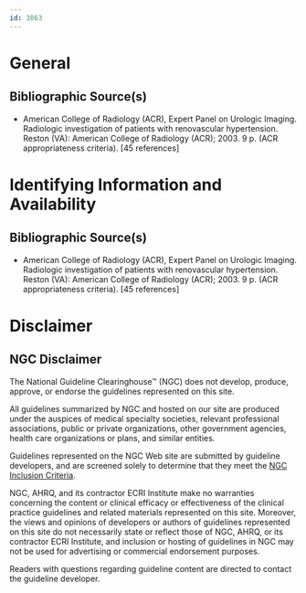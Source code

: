```yaml
---
id: 3863
---
```


# General

## Bibliographic Source(s)

- American College of Radiology (ACR), Expert Panel on Urologic Imaging. Radiologic investigation of patients with renovascular hypertension. Reston (VA): American College of Radiology (ACR); 2003. 9 p. (ACR appropriateness criteria). [45 references]

# Identifying Information and Availability

## Bibliographic Source(s)

- American College of Radiology (ACR), Expert Panel on Urologic Imaging. Radiologic investigation of patients with renovascular hypertension. Reston (VA): American College of Radiology (ACR); 2003. 9 p. (ACR appropriateness criteria). [45 references]

# Disclaimer

## NGC Disclaimer

The National Guideline Clearinghouse™ (NGC) does not develop, produce, approve, or endorse the guidelines represented on this site.

All guidelines summarized by NGC and hosted on our site are produced under the auspices of medical specialty societies, relevant professional associations, public or private organizations, other government agencies, health care organizations or plans, and similar entities.

Guidelines represented on the NGC Web site are submitted by guideline developers, and are screened solely to determine that they meet the [NGC Inclusion Criteria](/help-and-about/summaries/inclusion-criteria).

NGC, AHRQ, and its contractor ECRI Institute make no warranties concerning the content or clinical efficacy or effectiveness of the clinical practice guidelines and related materials represented on this site. Moreover, the views and opinions of developers or authors of guidelines represented on this site do not necessarily state or reflect those of NGC, AHRQ, or its contractor ECRI Institute, and inclusion or hosting of guidelines in NGC may not be used for advertising or commercial endorsement purposes.

Readers with questions regarding guideline content are directed to contact the guideline developer.

